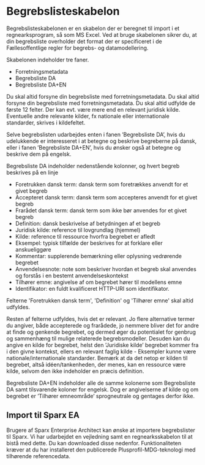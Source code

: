 
Begrebslisteskabelon
=======

Begrebslisteskabelonen er en skabelon der er beregnet til import i et regnearksprogram, så som MS Excel. Ved at bruge skabelonen sikrer du, at din begrebsliste overholder det format der er specificeret i de Fællesoffentlige regler for begrebs- og datamodellering.

Skabelonen indeholder tre faner.

* Forretningsmetadata
* Begrebsliste DA
* Begrebsliste DA+EN
 

Du skal altid forsyne din begrebsliste med forretningsmetadata. Du skal altid forsyne din begrebsliste med forretningsmetadata. Du skal altid udfylde de første 12 felter.  Der kan evt. være mere end en relevant juridisk kilde. Eventuelle andre relevante kilder, fx nationale eller internationale standarder, skrives i kildefeltet.

Selve begrebslisten udarbejdes enten i fanen ’Begrebsliste DA’, hvis du udelukkende er interesseret i at betegne og beskrive begreberne på dansk, eller i fanen ’Begrebsliste DA+EN’, hvis du ønsker også at betegne og beskrive dem på engelsk.

Begrebsliste DA indeholder nedenstående kolonner, og hvert begreb beskrives på en linje

* Foretrukken dansk term: dansk term som foretrækkes anvendt for et givet begreb
* Accepteret dansk term: dansk term som accepteres anvendt for et givet begreb
* Frarådet dansk term: dansk term som ikke bør anvendes for et givet begreb
* Definition: dansk beskrivelse af betydningen af et begreb
* Juridisk kilde: reference til lovgrundlag (hjemmel)
* Kilde: reference til ressource hvorfra begrebet er afledt
* Eksempel: typisk tilfælde der beskrives for at forklare eller anskueliggøre
* Kommentar: supplerende bemærkning eller oplysning vedrørende begrebet
* Anvendelsesnote: note som beskriver hvordan et begreb skal anvendes og forstås i en bestemt anvendelseskontekst
* Tilhører emne: angivelse af om begrebet hører til modellens emne
* Identifikator: en fuldt kvalificeret HTTP-URI som identifikator.
 
Felterne 'Foretrukken dansk term', 'Definition' og 'Tilhører emne' skal altid udfyldes.  

Resten af felterne udfyldes, hvis det er relevant. Jo flere alternative termer du angiver, både accepterede og frarådede, jo nemmere bliver det for andre at finde og genkende begrebet, og dermed øger du potentialet for genbrug og sammenhæng til mulige relaterede begrebsmodeller. Desuden kan du angive en kilde for begrebet, helst den ’Juridiske kilde’ begrebet kommer fra i den givne kontekst, ellers en relevant faglig kilde - Eksempler kunne være nationale/internationale standarder. Bemærk at da det netop er kilden til begrebet, altså idéen/tankenheden, der menes, kan en ressource være kilde, selvom den ikke indeholder en præcis definition.

Begrebsliste DA+EN indeholder alle de samme kolonerne som Begrebsliste DA samt tilsvarende koloner for engelsk. Dog er angivelserne af kilde og om begrebet er  ’Tilhører emneområde’ sprogneutrale og gentages derfor ikke.


## Import til Sparx EA

Brugere af Sparx Enterprise Architect kan ønske at importere begrebslister til Sparx. Vi har udarbejdet en vejledning samt en regnearksskabelon til at bistå med dette. Du kan downloaded disse nedenfor. Funktionaliteten kræver at du har installeret den publicerede Plusprofil-MDG-teknologi med tilhørende referencedata.
